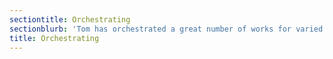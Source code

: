 ```yaml
---
sectiontitle: Orchestrating
sectionblurb: 'Tom has orchestrated a great number of works for varied ensembles. His arranging skills have been utilised by Dame Malvina Major, the Auckland Philharmonia, the Royal New Zealand Navy Band and also the Royal Marines. He has orchestrated for Sony Music. His arrangement of _Opening_ from _Final Fantasy VII_ was featured on Radio New Zealand Concert.'
title: Orchestrating
---
```


